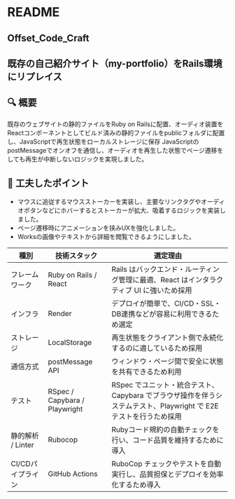 # README

## Offset_Code_Craft

## 既存の自己紹介サイト（my-portfolio）をRails環境にリプレイス

## 🔍 概要
既存のウェブサイトの静的ファイルをRuby on Railsに配置、オーディオ装置をReactコンポーネントとしてビルド済みの静的ファイルをpublicフォルダに配置し、JavaScriptで再生状態をローカルストレージに保存
JavaScriptのpostMessageでオンオフを通信し、オーディオを再生した状態でページ遷移をしても再生が中断しないロジックを実現しました。

## 🎨 工夫したポイント

- マウスに追従するマウスストーカーを実装し、主要なリンクタグやオーディオボタンなどにホバーするとストーカーが拡大、吸着するロジックを実装しました。
- ページ遷移時にアニメーションを挟みUXを強化しました。
- Worksの画像やテキストから詳細を閲覧できるようにしました。

| 種別           | 技術スタック                            | 選定理由                                                                         |
| -------------- | --------------------------------------- | -------------------------------------------------------------------------------- |
| フレームワーク | Ruby on Rails / React  | Rails はバックエンド・ルーティング管理に最適、React はインタラクティブ UI に強いため採用               |
| インフラ       | Render                |  デプロイが簡単で、CI/CD・SSL・DB連携などが容易に利用できるため選定  |  
ストレージ　| LocalStorage |再生状態をクライアント側で永続化するのに適しているため採用 |                                  |  
| 通信方式　| postMessage API |        ウィンドウ・ページ間で安全に状態を共有できるため利用 |
| テスト　| RSpec / Capybara / Playwright | RSpec でユニット・統合テスト、Capybara でブラウザ操作を伴うシステムテスト、Playwright で E2E テストを行うため採用 |
| 静的解析 / Linter | Rubocop | Rubyコード規約の自動チェックを行い、コード品質を維持するために導入 |
| CI/CDパイプライン　| GitHub Actions | RuboCop チェックやテストを自動実行し、品質担保とデプロイを効率化するため導入 |
